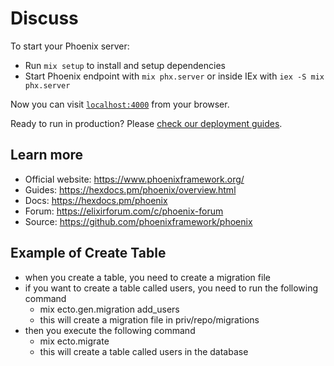 # Discuss

To start your Phoenix server:

  * Run `mix setup` to install and setup dependencies
  * Start Phoenix endpoint with `mix phx.server` or inside IEx with `iex -S mix phx.server`

Now you can visit [`localhost:4000`](http://localhost:4000) from your browser.

Ready to run in production? Please [check our deployment guides](https://hexdocs.pm/phoenix/deployment.html).

## Learn more

  * Official website: https://www.phoenixframework.org/
  * Guides: https://hexdocs.pm/phoenix/overview.html
  * Docs: https://hexdocs.pm/phoenix
  * Forum: https://elixirforum.com/c/phoenix-forum
  * Source: https://github.com/phoenixframework/phoenix

## Example of Create Table  
 * when you create a table, you need to create a migration file
 * if you want to create a table called users, you need to run the following command
   * mix ecto.gen.migration add_users
   * this will create a migration file in priv/repo/migrations
 * then you execute the following command
   * mix ecto.migrate
   * this will create a table called users in the database
